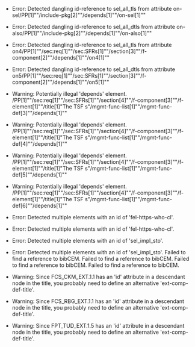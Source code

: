 * Error: Detected dangling id-reference to sel_all_tls from attribute
        on-sel/PP[1]""/include-pkg[2]""/depends[1]""/on-sel[1]""
* Error: Detected dangling id-reference to sel_all_dtls from attribute
        on-also/PP[1]""/include-pkg[2]""/depends[1]""/on-also[1]""
* Error: Detected dangling id-reference to sel_all_tls from attribute
        on4/PP[1]""/sec:req[1]""/sec:SFRs[1]""/section[3]""/f-component[2]""/depends[1]""/on4[1]""
* Error: Detected dangling id-reference to sel_all_dtls from attribute
        on5/PP[1]""/sec:req[1]""/sec:SFRs[1]""/section[3]""/f-component[2]""/depends[1]""/on5[1]""
* Warning: Potentially illegal 'depends' element.
          /PP[1]""/sec:req[1]""/sec:SFRs[1]""/section[4]""/f-component[3]""/f-element[1]""/title[1]"The TSF s"/mgmt-func-list[1]""/mgmt-func-def[3]""/depends[1]""
* Warning: Potentially illegal 'depends' element.
          /PP[1]""/sec:req[1]""/sec:SFRs[1]""/section[4]""/f-component[3]""/f-element[1]""/title[1]"The TSF s"/mgmt-func-list[1]""/mgmt-func-def[4]""/depends[1]""
* Warning: Potentially illegal 'depends' element.
          /PP[1]""/sec:req[1]""/sec:SFRs[1]""/section[4]""/f-component[3]""/f-element[1]""/title[1]"The TSF s"/mgmt-func-list[1]""/mgmt-func-def[5]""/depends[1]""
* Warning: Potentially illegal 'depends' element.
          /PP[1]""/sec:req[1]""/sec:SFRs[1]""/section[4]""/f-component[3]""/f-element[1]""/title[1]"The TSF s"/mgmt-func-list[1]""/mgmt-func-def[6]""/depends[1]""
* Error: Detected multiple elements with an id of 'fel-https-who-cl'.
* Error: Detected multiple elements with an id of 'fel-https-who-cl'.
* Error: Detected multiple elements with an id of 'sel_impl_sto'.
* Error: Detected multiple elements with an id of 'sel_impl_sto'.
 Failed to find a reference to bibCEM.
 Failed to find a reference to bibCEM.
 Failed to find a reference to bibCEM.
 Failed to find a reference to bibCEM.
* Warning: Since FCS_CKM_EXT.1.1 has an 'id' attribute in a descendant node in the title, you probably need to define an alternative 'ext-comp-def-title'.
                       
* Warning: Since FCS_RBG_EXT.1.1 has an 'id' attribute in a descendant node in the title, you probably need to define an alternative 'ext-comp-def-title'.
                       
* Warning: Since FPT_TUD_EXT.1.5 has an 'id' attribute in a descendant node in the title, you probably need to define an alternative 'ext-comp-def-title'.
                       
